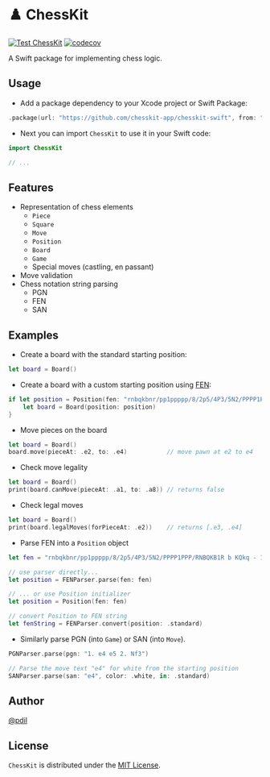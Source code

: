 # ♟️ ChessKit

[![Test ChessKit](https://github.com/chesskit-app/chesskit-swift/actions/workflows/test-chesskit.yml/badge.svg)](https://github.com/chesskit-app/chesskit-swift/actions/workflows/test-chesskit.yml) [![codecov](https://codecov.io/gh/chesskit-app/chesskit-swift/branch/master/graph/badge.svg?token=676EP0N8XF)](https://codecov.io/gh/chesskit-app/chesskit-swift)

A Swift package for implementing chess logic.

## Usage

* Add a package dependency to your Xcode project or Swift Package:
``` swift
.package(url: "https://github.com/chesskit-app/chesskit-swift", from: "0.1.0")
```

* Next you can import `ChessKit` to use it in your Swift code:
``` swift
import ChessKit

// ...

```

## Features

* Representation of chess elements
    * `Piece`
    * `Square`
    * `Move`
    * `Position`
    * `Board`
    * `Game`
    * Special moves (castling, en passant)
* Move validation
* Chess notation string parsing
    * PGN
    * FEN
    * SAN
    
## Examples

* Create a board with the standard starting position:
``` swift
let board = Board()
```

* Create a board with a custom starting position using [FEN](https://en.wikipedia.org/wiki/Forsyth–Edwards_Notation):
``` swift
if let position = Position(fen: "rnbqkbnr/pp1ppppp/8/2p5/4P3/5N2/PPPP1PPP/RNBQKB1R b KQkq - 1 2") {
    let board = Board(position: position)
}
```

* Move pieces on the board
``` swift
let board = Board()
board.move(pieceAt: .e2, to: .e4)           // move pawn at e2 to e4
```

* Check move legality
``` swift
let board = Board()
print(board.canMove(pieceAt: .a1, to: .a8)) // returns false
```

* Check legal moves
``` swift
let board = Board()
print(board.legalMoves(forPieceAt: .e2))    // returns [.e3, .e4]
```

* Parse FEN into a `Position` object
``` swift
let fen = "rnbqkbnr/pp1ppppp/8/2p5/4P3/5N2/PPPP1PPP/RNBQKB1R b KQkq - 1 2"

// use parser directly...
let position = FENParser.parse(fen: fen)

// ... or use Position initializer
let position = Position(fen: fen)

// convert Position to FEN string
let fenString = FENParser.convert(position: .standard)
```

* Similarly parse PGN (into `Game`) or SAN (into `Move`).
``` swift
PGNParser.parse(pgn: "1. e4 e5 2. Nf3")

// Parse the move text "e4" for white from the starting position
SANParser.parse(san: "e4", color: .white, in: .standard)
```

## Author

[@pdil](https://github.com/pdil)

## License

`ChessKit` is distributed under the [MIT License](https://github.com/chesskit-app/chesskit-swift/blob/master/LICENSE).
